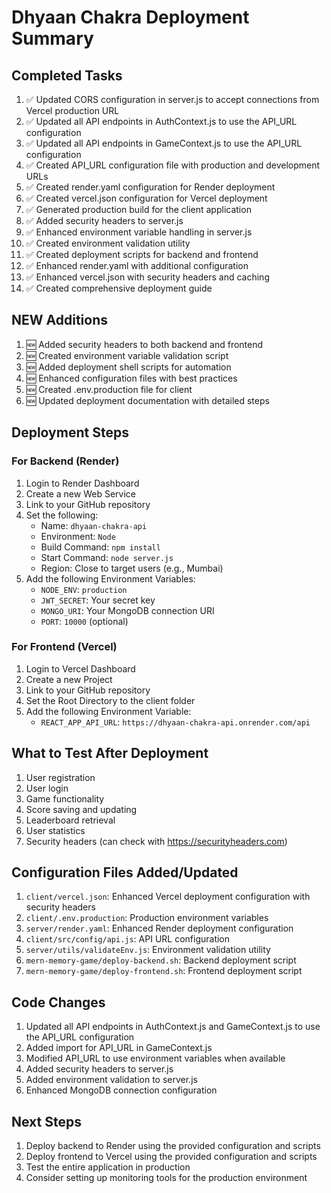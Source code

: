 # Dhyaan Chakra Deployment Summary

## Completed Tasks

1. ✅ Updated CORS configuration in server.js to accept connections from Vercel production URL
2. ✅ Updated all API endpoints in AuthContext.js to use the API_URL configuration
3. ✅ Updated all API endpoints in GameContext.js to use the API_URL configuration
4. ✅ Created API_URL configuration file with production and development URLs
5. ✅ Created render.yaml configuration for Render deployment
6. ✅ Created vercel.json configuration for Vercel deployment
7. ✅ Generated production build for the client application
8. ✅ Added security headers to server.js
9. ✅ Enhanced environment variable handling in server.js
10. ✅ Created environment validation utility
11. ✅ Created deployment scripts for backend and frontend
12. ✅ Enhanced render.yaml with additional configuration
13. ✅ Enhanced vercel.json with security headers and caching
14. ✅ Created comprehensive deployment guide

## NEW Additions

1. 🆕 Added security headers to both backend and frontend
2. 🆕 Created environment variable validation script
3. 🆕 Added deployment shell scripts for automation
4. 🆕 Enhanced configuration files with best practices
5. 🆕 Created .env.production file for client
6. 🆕 Updated deployment documentation with detailed steps

## Deployment Steps

### For Backend (Render)

1. Login to Render Dashboard
2. Create a new Web Service
3. Link to your GitHub repository
4. Set the following:
   - Name: `dhyaan-chakra-api`
   - Environment: `Node`
   - Build Command: `npm install`
   - Start Command: `node server.js`
   - Region: Close to target users (e.g., Mumbai)
5. Add the following Environment Variables:
   - `NODE_ENV`: `production`
   - `JWT_SECRET`: Your secret key
   - `MONGO_URI`: Your MongoDB connection URI
   - `PORT`: `10000` (optional)

### For Frontend (Vercel)

1. Login to Vercel Dashboard
2. Create a new Project
3. Link to your GitHub repository
4. Set the Root Directory to the client folder
5. Add the following Environment Variable:
   - `REACT_APP_API_URL`: `https://dhyaan-chakra-api.onrender.com/api`

## What to Test After Deployment

1. User registration
2. User login
3. Game functionality
4. Score saving and updating
5. Leaderboard retrieval
6. User statistics
7. Security headers (can check with https://securityheaders.com)

## Configuration Files Added/Updated

1. `client/vercel.json`: Enhanced Vercel deployment configuration with security headers
2. `client/.env.production`: Production environment variables
3. `server/render.yaml`: Enhanced Render deployment configuration
4. `client/src/config/api.js`: API URL configuration
5. `server/utils/validateEnv.js`: Environment validation utility
6. `mern-memory-game/deploy-backend.sh`: Backend deployment script
7. `mern-memory-game/deploy-frontend.sh`: Frontend deployment script

## Code Changes

1. Updated all API endpoints in AuthContext.js and GameContext.js to use the API_URL configuration
2. Added import for API_URL in GameContext.js
3. Modified API_URL to use environment variables when available
4. Added security headers to server.js
5. Added environment validation to server.js
6. Enhanced MongoDB connection configuration

## Next Steps

1. Deploy backend to Render using the provided configuration and scripts
2. Deploy frontend to Vercel using the provided configuration and scripts
3. Test the entire application in production
4. Consider setting up monitoring tools for the production environment
